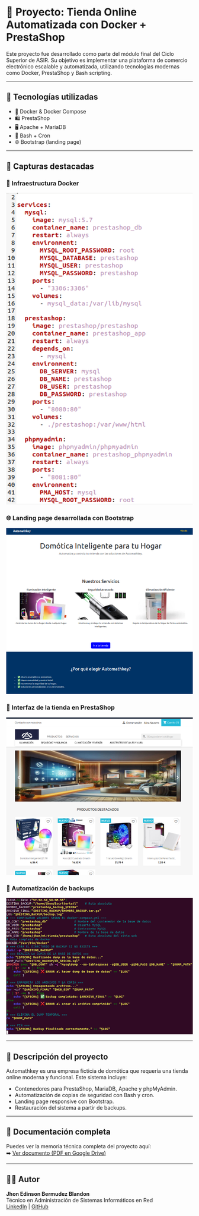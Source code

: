 # 🛒 Proyecto: Tienda Online Automatizada con Docker + PrestaShop

Este proyecto fue desarrollado como parte del módulo final del Ciclo Superior de ASIR. Su objetivo es implementar una plataforma de comercio electrónico escalable y automatizada, utilizando tecnologías modernas como Docker, PrestaShop y Bash scripting.

---

## 🚀 Tecnologías utilizadas

- 🐳 Docker & Docker Compose
- 🛍️ PrestaShop
- 🖥️ Apache + MariaDB
- 📜 Bash + Cron
- 🌐 Bootstrap (landing page)

---

## 📸 Capturas destacadas

### 🔧 Infraestructura Docker
<img src="Img/docker_compose.png" width="600">

### 🌐 Landing page desarrollada con Bootstrap
<img src="Img/Landing_page.png" width="600">

### 🛒 Interfaz de la tienda en PrestaShop
<img src="Img/shop.png" width="600">

### 💾 Automatización de backups
<img src="Img/script.png" width="600">

---

## 🧠 Descripción del proyecto

Automathkey es una empresa ficticia de domótica que requería una tienda online moderna y funcional. Este sistema incluye:

- Contenedores para PrestaShop, MariaDB, Apache y phpMyAdmin.
- Automatización de copias de seguridad con Bash y cron.
- Landing page responsive con Bootstrap.
- Restauración del sistema a partir de backups.

---

## 📄 Documentación completa

Puedes ver la memoria técnica completa del proyecto aquí:  
➡️ [Ver documento (PDF en Google Drive)](https://docs.google.com/document/d/1E7pOCnYzE9r1HPJGu_PJbKoeVVQ9rlQfb5D_WxGU61s/edit?usp=sharing)

---

## 👨‍💻 Autor

**Jhon Edinson Bermudez Blandon**  
Técnico en Administración de Sistemas Informáticos en Red  
[LinkedIn](https://www.linkedin.com/in/jhon-edinson-bermudez-blandon-980622349/) | [GitHub](https://github.com/Jhonn-SysAdmin-Dev-Junior)
